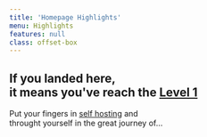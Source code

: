 ```yaml
---
title: 'Homepage Highlights'
menu: Highlights
features: null
class: offset-box
---
```


## If you landed here, <br /> it means you've reach the [Level 1](/vpn)

Put your fingers in [self hosting](https://yunohost.org/#/selfhosting_en) and <br /> throught yourself in the great journey of…